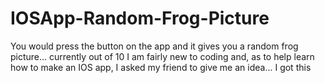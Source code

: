 # IOSApp-Random-Frog-Picture
You would press the button on the app and it gives you a random frog picture... currently out of 10
  I am fairly new to coding and, as to help learn how to make an IOS app, I asked my friend to give me an idea... I got this
